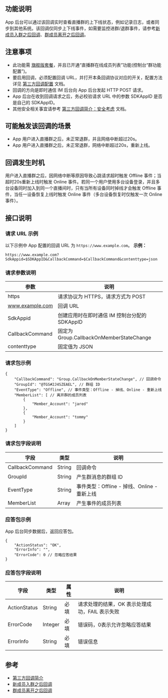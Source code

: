 ## 功能说明

App 后台可以通过该回调实时查看直播群的上下线状态，例如记录日志，或者同步到其他系统。该回调仅同步上下线事件，如需要监控进群/退群事件，请参考[新成员入群之后回调](https://cloud.tencent.com/document/product/269/1667)、[群成员离开之后回调](https://cloud.tencent.com/document/product/269/1668)。

## 注意事项

- 此功能需 [旗舰版套餐](https://buy.cloud.tencent.com/avc?from=17473)，并且已开通“直播群在线成员列表”功能(控制台“群功能配置”)。
- 要启用回调，必须配置回调 URL，并打开本条回调协议对应的开关，配置方法详见 [第三方回调配置](https://cloud.tencent.com/document/product/269/32431) 文档。
- 回调的方向是即时通信 IM 后台向 App 后台发起 HTTP POST 请求。
- App 后台在收到回调请求之后，务必校验请求 URL 中的参数 SDKAppID 是否是自己的 SDKAppID。
- 其他安全相关事宜请参考 [第三方回调简介：安全考虑](https://cloud.tencent.com/document/product/269/1522#.E5.AE.89.E5.85.A8.E8.80.83.E8.99.91) 文档。

## 可能触发该回调的场景

- App 用户进入直播群之后，未正常退群，并且网络中断超过20s。
- App 用户进入直播群之后，未正常退群，网络中断超过20s，重新上线。

## 回调发生时机

用户进入直播群之后，因网络中断等原因导致心跳请求超时触发 Offline 事件；当超时20s重新上线时触发 Online 事件。若同一个用户使用多台设备登录，并且多台设备同时加入到同一个直播间时，只有当所有设备同时掉线才会触发 Offline 事件，当任一设备恢复上线时触发 Online 事件（多台设备恢复时仅触发一次 Online 事件）。

## 接口说明

### 请求 URL 示例

以下示例中 App 配置的回调 URL 为 `https://www.example.com`。
**示例：**

```
https://www.example.com?SdkAppid=$SDKAppID&CallbackCommand=$CallbackCommand&contenttype=json
```

### 请求参数说明

| 参数 | 说明 |
| --- | --- |
| https | 请求协议为 HTTPS，请求方式为 POST |
| www.example.com | 回调 URL |
| SdkAppid | 创建应用时在即时通信 IM 控制台分配的 SDKAppID |
| CallbackCommand | 固定为 Group.CallbackOnMemberStateChange |
| contenttype | 固定值为 JSON |

### 请求包示例

```
{
    "CallbackCommand": "Group.CallbackOnMemberStateChange", // 回调命令
    "GroupId": "@TGS#2J4SZEAEL", // 群组 ID
    "EventType": "Offline", // 事件类型：Offline - 掉线、Online - 重新上线
    "MemberList": [ // 离开群的成员列表
        {
            "Member_Account": "jared"
        },
        {
            "Member_Account": "tommy"
        }
    ]
}
```

### 请求包字段说明

| 字段 | 类型 | 说明 |
| --- | --- | --- |
| CallbackCommand | String | 回调命令 |
| GroupId | String | 产生群消息的群组 ID |
| EventType | String | 事件类型：Offline - 掉线、Online - 重新上线 |
| MemberList | Array | 产生事件的成员列表 |

### 应答包示例

App 后台同步数据后，返回应答包。

```
{
    "ActionStatus": "OK",
    "ErrorInfo": "",
    "ErrorCode": 0 // 忽略应答结果
}
```

### 应答包字段说明

| 字段 | 类型 | 属性 | 说明 |
| --- | --- | --- | --- |
| ActionStatus | String | 必填 | 请求处理的结果，OK 表示处理成功，FAIL 表示失败 |
| ErrorCode | Integer | 必填 | 错误码，0表示允许忽略应答结果 |
| ErrorInfo | String | 必填 | 错误信息 |

## 参考

- [第三方回调简介](https://cloud.tencent.com/document/product/269/1522)
- [新成员入群之后回调](https://cloud.tencent.com/document/product/269/1667)
- [群成员离开之后回调](https://cloud.tencent.com/document/product/269/1668)


